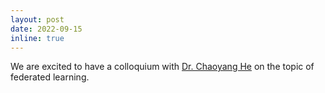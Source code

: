 ```yaml
---
layout: post
date: 2022-09-15
inline: true
---
```



We are excited to have a colloquium with [Dr. Chaoyang He](https://ChaoyangHe.com) on the topic of federated learning.

<!-- We are excited to release [**causal-learn**](https://causal-learn.readthedocs.io/en/latest/), a Python package for 
causal discovery! -->